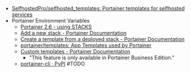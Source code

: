 * [SelfhostedPro/selfhosted\_templates: Portainer templates for selfhosted services](https://github.com/SelfhostedPro/selfhosted_templates)
* Portainer Environment Variables
	* [Portainer 2.6 - using STACKS](https://www.blackvoid.club/portainer-2-6-using-stacks/)
	* [Add a new stack - Portainer Documentation](https://docs.portainer.io/user/docker/stacks/add)
	* [Create a template from a deployed stack - Portainer Documentation](https://docs.portainer.io/user/docker/stacks/template)
	* [portainer/templates: App Templates used by Portainer](https://github.com/portainer/templates)
	* [Custom templates - Portainer Documentation](https://docs.portainer.io/user/docker/templates/custom#variables-in-templates)
		* "This feature is only available in Portainer Business Edition."
	* [portainer-cli · PyPI](https://pypi.org/project/portainer-cli/) #TODO